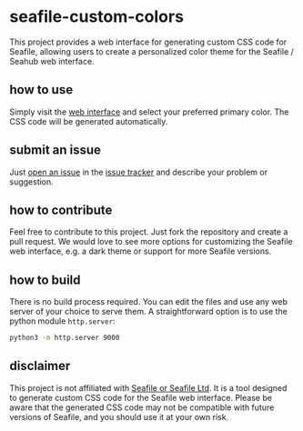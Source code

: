 # seafile-custom-colors

This project provides a web interface for generating custom CSS code for Seafile, allowing users to create a
personalized color theme for the Seafile / Seahub web interface.

## how to use

Simply visit the [web interface](https://server.camp/seafile-custom-css/) and select your preferred primary color. The
CSS code will be generated automatically.

## submit an issue

Just [open an issue](https://github.com/server-camp/seafile-custom-css-theme-generator/issues/new?template=Blank+issue)
in the [issue tracker](https://github.com/server-camp/seafile-custom-css-theme-generator/issues/) and describe your
problem or suggestion.

## how to contribute

Feel free to contribute to this project. Just fork the repository and create a pull request. We would love to see more
options for customizing the Seafile web interface, e.g. a dark theme or support for more Seafile versions.

## how to build

There is no build process required. You can edit the files and use any web server of your choice to serve them. A
straightforward option is to use the python module `http.server`:

```bash
python3 -m http.server 9000
 ```

## disclaimer

This project is not affiliated with [Seafile or Seafile Ltd](https://www.seafile.com). It is a tool designed to generate
custom CSS code for the Seafile web interface. Please be aware that the generated CSS code may not be compatible with
future versions of Seafile, and you should use it at your own risk.